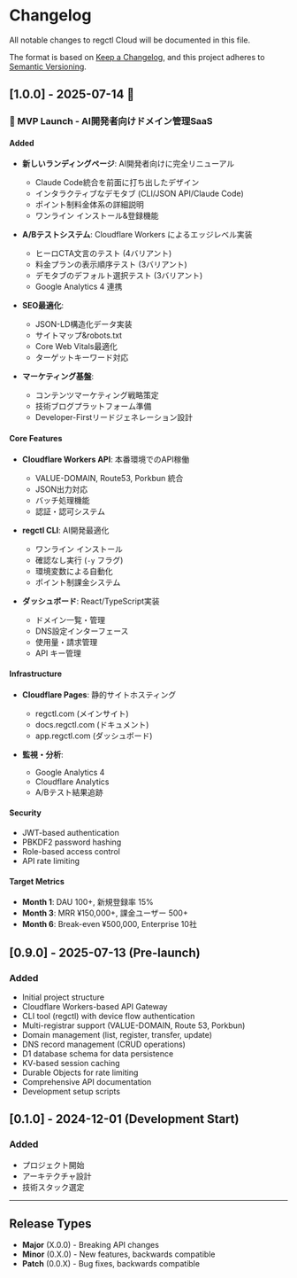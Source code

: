 # Changelog

All notable changes to regctl Cloud will be documented in this file.

The format is based on [Keep a Changelog](https://keepachangelog.com/en/1.0.0/),
and this project adheres to [Semantic Versioning](https://semver.org/spec/v2.0.0.html).

## [1.0.0] - 2025-07-14 🚀

### 🚀 MVP Launch - AI開発者向けドメイン管理SaaS

#### Added
- **新しいランディングページ**: AI開発者向けに完全リニューアル
  - Claude Code統合を前面に打ち出したデザイン
  - インタラクティブなデモタブ (CLI/JSON API/Claude Code)
  - ポイント制料金体系の詳細説明
  - ワンライン インストール&登録機能

- **A/Bテストシステム**: Cloudflare Workers によるエッジレベル実装
  - ヒーロCTA文言のテスト (4バリアント)
  - 料金プランの表示順序テスト (3バリアント)  
  - デモタブのデフォルト選択テスト (3バリアント)
  - Google Analytics 4 連携

- **SEO最適化**: 
  - JSON-LD構造化データ実装
  - サイトマップ&robots.txt
  - Core Web Vitals最適化
  - ターゲットキーワード対応

- **マーケティング基盤**:
  - コンテンツマーケティング戦略策定
  - 技術ブログプラットフォーム準備
  - Developer-Firstリードジェネレーション設計

#### Core Features
- **Cloudflare Workers API**: 本番環境でのAPI稼働
  - VALUE-DOMAIN, Route53, Porkbun 統合
  - JSON出力対応
  - バッチ処理機能
  - 認証・認可システム

- **regctl CLI**: AI開発最適化
  - ワンライン インストール
  - 確認なし実行 (`-y` フラグ)
  - 環境変数による自動化
  - ポイント制課金システム

- **ダッシュボード**: React/TypeScript実装
  - ドメイン一覧・管理
  - DNS設定インターフェース
  - 使用量・請求管理
  - API キー管理

#### Infrastructure
- **Cloudflare Pages**: 静的サイトホスティング
  - regctl.com (メインサイト)
  - docs.regctl.com (ドキュメント)
  - app.regctl.com (ダッシュボード)

- **監視・分析**:
  - Google Analytics 4
  - Cloudflare Analytics
  - A/Bテスト結果追跡

#### Security
- JWT-based authentication
- PBKDF2 password hashing
- Role-based access control
- API rate limiting

#### Target Metrics
- **Month 1**: DAU 100+, 新規登録率 15%
- **Month 3**: MRR ¥150,000+, 課金ユーザー 500+
- **Month 6**: Break-even ¥500,000, Enterprise 10社

## [0.9.0] - 2025-07-13 (Pre-launch)

### Added
- Initial project structure
- Cloudflare Workers-based API Gateway
- CLI tool (regctl) with device flow authentication
- Multi-registrar support (VALUE-DOMAIN, Route 53, Porkbun)
- Domain management (list, register, transfer, update)
- DNS record management (CRUD operations)
- D1 database schema for data persistence
- KV-based session caching
- Durable Objects for rate limiting
- Comprehensive API documentation
- Development setup scripts

## [0.1.0] - 2024-12-01 (Development Start)

### Added
- プロジェクト開始
- アーキテクチャ設計
- 技術スタック選定

---

## Release Types

- **Major** (X.0.0) - Breaking API changes
- **Minor** (0.X.0) - New features, backwards compatible
- **Patch** (0.0.X) - Bug fixes, backwards compatible